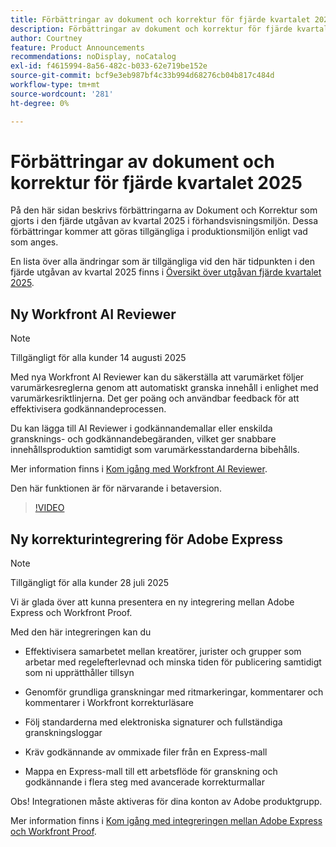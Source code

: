 ```yaml
---
title: Förbättringar av dokument och korrektur för fjärde kvartalet 2025
description: Förbättringar av dokument och korrektur för fjärde kvartalet 2025
author: Courtney
feature: Product Announcements
recommendations: noDisplay, noCatalog
exl-id: f4615994-8a56-482c-b033-62e719be152e
source-git-commit: bcf9e3eb987bf4c33b994d68276cb04b817c484d
workflow-type: tm+mt
source-wordcount: '281'
ht-degree: 0%

---
```


# Förbättringar av dokument och korrektur för fjärde kvartalet 2025

På den här sidan beskrivs förbättringarna av Dokument och Korrektur som gjorts i den fjärde utgåvan av kvartal 2025 i förhandsvisningsmiljön. Dessa förbättringar kommer att göras tillgängliga i produktionsmiljön enligt vad som anges.

En lista över alla ändringar som är tillgängliga vid den här tidpunkten i den fjärde utgåvan av kvartal 2025 finns i [Översikt över utgåvan fjärde kvartalet 2025](/help/quicksilver/product-announcements/product-releases/25-q4-release-activity/25-q4-release-overview.md).

## Ny Workfront AI Reviewer

>[!NOTE]
>
>Tillgängligt för alla kunder 14 augusti 2025

Med nya Workfront AI Reviewer kan du säkerställa att varumärket följer varumärkesreglerna genom att automatiskt granska innehåll i enlighet med varumärkesriktlinjerna. Det ger poäng och användbar feedback för att effektivisera godkännandeprocessen.

Du kan lägga till AI Reviewer i godkännandemallar eller enskilda gransknings- och godkännandebegäranden, vilket ger snabbare innehållsproduktion samtidigt som varumärkesstandarderna bibehålls.

Mer information finns i [Kom igång med Workfront AI Reviewer](/help/quicksilver/review-and-approve-work/document-reviews-and-approvals/wf-ai-reviewer.md).

Den här funktionen är för närvarande i betaversion.

>[!VIDEO](https://video.tv.adobe.com/v/3470847/)

## Ny korrekturintegrering för Adobe Express

>[!NOTE]
>
>Tillgängligt för alla kunder 28 juli 2025


Vi är glada över att kunna presentera en ny integrering mellan Adobe Express och Workfront Proof.

Med den här integreringen kan du

* Effektivisera samarbetet mellan kreatörer, jurister och grupper som arbetar med regelefterlevnad och minska tiden för publicering samtidigt som ni upprätthåller tillsyn

* Genomför grundliga granskningar med ritmarkeringar, kommentarer och kommentarer i Workfront korrekturläsare

* Följ standarderna med elektroniska signaturer och fullständiga granskningsloggar

* Kräv godkännande av ommixade filer från en Express-mall

* Mappa en Express-mall till ett arbetsflöde för granskning och godkännande i flera steg med avancerade korrekturmallar

Obs! Integrationen måste aktiveras för dina konton av Adobe produktgrupp.

Mer information finns i [Kom igång med integreringen mellan Adobe Express och Workfront Proof](/help/quicksilver/workfront-integrations-and-apps/review-and-approval-integrations/wf-proof-and-express.md).

